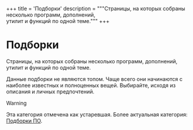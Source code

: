 +++
title = 'Подборки'
description = """Страницы, на которых собраны несколько программ, дополнений, \
утилит и функций по одной теме."""
+++

# Подборки

Страницы, на которых собраны несколько программ, дополнений, утилит и функций
по одной теме.

Данные подборки не являются топом. Чаще всего они начинаются с наиболее
известных и полноценных вещей. Выбирайте, исходя из описания и личных
предпочтений.

> [!warning]
> Эта категория отмечена как устаревшая. Более актуальная категория:
[Подборки ПО](/categories/software-collections).
